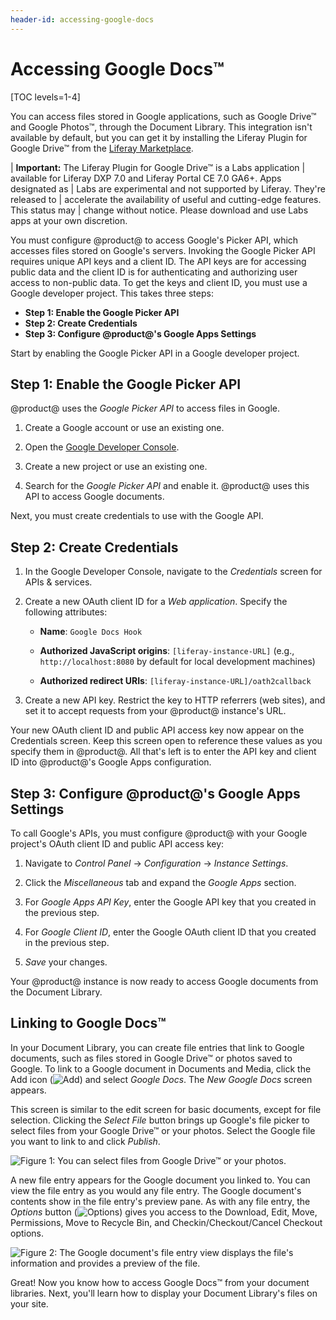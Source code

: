 ```yaml
---
header-id: accessing-google-docs
---
```


# Accessing Google Docs™

[TOC levels=1-4]

You can access files stored in Google applications, such as Google Drive&trade; 
and Google Photos&trade;, through the Document Library. This integration isn't 
available by default, but you can get it by installing the Liferay Plugin for 
Google Drive&trade; from the 
[Liferay Marketplace](https://web.liferay.com/marketplace). 

| **Important:** The Liferay Plugin for Google Drive&trade; is a Labs application
| available for Liferay DXP 7.0 and Liferay Portal CE 7.0 GA6+. Apps designated as
| Labs are experimental and not supported by Liferay. They're released to
| accelerate the availability of useful and cutting-edge features. This status may
| change without notice. Please download and use Labs apps at your own discretion.

You must configure @product@ to access Google's Picker API, which accesses files
stored on Google's servers. Invoking the Google Picker API requires unique API
keys and a client ID. The API keys are for accessing public data and the
client ID is for authenticating and authorizing user access to non-public
data. To get the keys and client ID, you must use a Google developer project.
This takes three steps: 

- **Step 1: Enable the Google Picker API**
- **Step 2: Create Credentials**
- **Step 3: Configure @product@'s Google Apps Settings**

Start by enabling the Google Picker API in a Google developer project. 

## Step 1: Enable the Google Picker API

@product@ uses the *Google Picker API* to access files in Google. 

1.  Create a Google account or use an existing one. 

2.  Open the 
    [Google Developer Console](https://console.developers.google.com). 

3.  Create a new project or use an existing one. 

4.  Search for the *Google Picker API* and enable it. @product@ uses this API to 
    access Google documents. 

Next, you must create credentials to use with the Google API. 

## Step 2: Create Credentials

1.  In the Google Developer Console, navigate to the *Credentials* screen for
    APIs &amp; services. 

2.  Create a new OAuth client ID for a *Web application*. Specify the following
    attributes:

    - **Name**: `Google Docs Hook`

    - **Authorized JavaScript origins**: `[liferay-instance-URL]` (e.g., 
    `http://localhost:8080` by default for local development machines)

    - **Authorized redirect URIs**: `[liferay-instance-URL]/oath2callback`

3.  Create a new API key. Restrict the key to HTTP referrers (web sites), and 
    set it to accept requests from your @product@ instance's URL. 

Your new OAuth client ID and public API access key now appear on the Credentials
screen. Keep this screen open to reference these values as you specify them in
@product@. All that's left is to enter the API key and client ID into
@product@'s Google Apps configuration. 

## Step 3: Configure @product@'s Google Apps Settings

To call Google's APIs, you must configure @product@ with your Google project's
OAuth client ID and public API access key:

1.  Navigate to *Control Panel* &rarr; *Configuration* &rarr; *Instance 
    Settings*. 

2.  Click the *Miscellaneous* tab and expand the *Google Apps* section. 

3.  For *Google Apps API Key*, enter the Google API key that you created in the 
    previous step. 

4.  For *Google Client ID*, enter the Google OAuth client ID that you created in 
    the previous step. 

5.  *Save* your changes. 

Your @product@ instance is now ready to access Google documents from the 
Document Library. 

## Linking to Google Docs&trade;

In your Document Library, you can create file entries that link to Google 
documents, such as files stored in Google Drive&trade; or photos saved to 
Google. To link to a Google document in Documents and Media, click the Add icon
(![Add](../../../../images/icon-add.png)) and select *Google Docs*. The 
*New Google Docs* screen appears. 

This screen is similar to the edit screen for basic documents, except for file 
selection. Clicking the *Select File* button brings up Google's file picker to 
select files from your Google Drive&trade; or your photos. Select the Google 
file you want to link to and click *Publish*. 

![Figure 1: You can select files from Google Drive&trade; or your photos.](../../../../images/dm-google-select-a-file.png)

A new file entry appears for the Google document you linked to. You can view the
file entry as you would any file entry. The Google document's contents show in 
the file entry's preview pane. As with any file entry, the *Options* button 
(![Options](../../../../images/icon-options.png)) gives you access to the 
Download, Edit, Move, Permissions, Move to Recycle Bin, and 
Checkin/Checkout/Cancel Checkout options. 

![Figure 2: The Google document's file entry view displays the file's information and provides a preview of the file.](../../../../images/dm-google-doc-file-entry.png)

Great! Now you know how to access Google Docs&trade; from your document 
libraries. Next, you'll learn how to display your Document Library's files on 
your site. 

